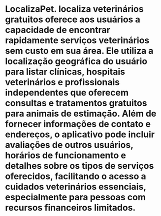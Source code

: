 # LocalizaPet. localiza veterinários gratuitos oferece aos usuários a capacidade de encontrar rapidamente serviços veterinários sem custo em sua área. Ele utiliza a localização geográfica do usuário para listar clínicas, hospitais veterinários e profissionais independentes que oferecem consultas e tratamentos gratuitos para animais de estimação. Além de fornecer informações de contato e endereços, o aplicativo pode incluir avaliações de outros usuários, horários de funcionamento e detalhes sobre os tipos de serviços oferecidos, facilitando o acesso a cuidados veterinários essenciais, especialmente para pessoas com recursos financeiros limitados.





